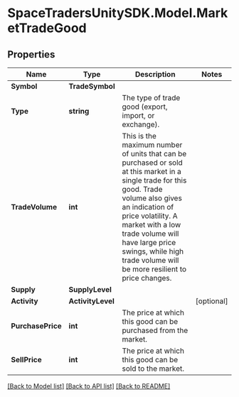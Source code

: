 # SpaceTradersUnitySDK.Model.MarketTradeGood

## Properties

Name | Type | Description | Notes
------------ | ------------- | ------------- | -------------
**Symbol** | **TradeSymbol** |  | 
**Type** | **string** | The type of trade good (export, import, or exchange). | 
**TradeVolume** | **int** | This is the maximum number of units that can be purchased or sold at this market in a single trade for this good. Trade volume also gives an indication of price volatility. A market with a low trade volume will have large price swings, while high trade volume will be more resilient to price changes. | 
**Supply** | **SupplyLevel** |  | 
**Activity** | **ActivityLevel** |  | [optional] 
**PurchasePrice** | **int** | The price at which this good can be purchased from the market. | 
**SellPrice** | **int** | The price at which this good can be sold to the market. | 

[[Back to Model list]](../README.md#documentation-for-models) [[Back to API list]](../README.md#documentation-for-api-endpoints) [[Back to README]](../README.md)


